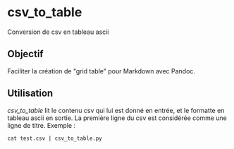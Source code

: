 # csv_to_table

Conversion de csv en tableau ascii

## Objectif

Faciliter la création de "grid table" pour Markdown avec Pandoc.

## Utilisation

*csv_to_table* lit le contenu csv qui lui est donné en entrée,
et le formatte en tableau ascii en sortie.
La première ligne du csv est considérée comme une ligne de titre.
Exemple :

    cat test.csv | csv_to_table.py
